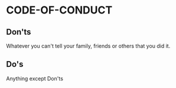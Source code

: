 # CODE-OF-CONDUCT

## Don'ts

Whatever you can't tell your family, friends or others that you did it.

## Do's

Anything except Don'ts